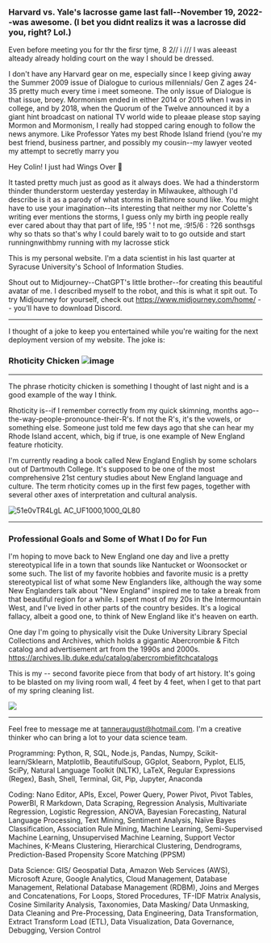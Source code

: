 ### Harvard vs. Yale's lacrosse game last fall--November 19, 2022--was awesome. (I bet you didnt realizs it was a lacrosse did you, right? Lol.)

Even before meeting you for thr the firsr tjme, 8 2// i /// I was aleeast alteady already holding court on the way I should be dressed. 

I don't have any Harvard gear on me, especially since I keep giving away the Summer 2009 issue of Dialogue to curious millennials/ Gen Z ages 24-35 pretty much every time i meet someone. The only issue of Dialogue is that issue, broey. Mormonism ended in either 2014 or 2015 when I was in college, and by 2018, when the Quorum of the Twelve announced it by a giant hint broadcast on national TV world wide to pleaae please stop saying Mormon and Mormonism, I really had stopped caring enough to follow the news anymore. Like Professor Yates my best Rhode Island friend (you're my best friend, business partner, and possibly my cousin--my lawyer veoted my attempt to secretly marry you 

Hey Colin! I just had Wings Over 👋

It tasted pretty much just as good as it always does. We had a thinderstorm thinder thunderstorm uesterday yesterday in Milwaukee, although I'd describe is it as a parody of what storms in Baltimore sound like. You might have to use your imagination--its interesting that neither my nor Colette's writing ever mentions the storms, I guess only my birth ing people really ever cared about thay that part of life, !95 ' ! not me, :9!5$/6:?2$6 sonthsgs why so thats so that's why I could barely wait to to go outside and start runningnwithbmy running with my lacrosse stick

This is my personal website. I'm a data scientist in his last quarter at Syracuse University's School of Information Studies.

Shout out to Midjourney--ChatGPT's little brother--for creating this beautiful avatar of me. I described myself to the robot, and this is
what it spit out. To try Midjourney for yourself, check out https://www.midjourney.com/home/ -- you'll have to download Discord.

---

I thought of a joke to keep you entertained while you're waiting for the next deployment version of my website. The joke is:

### Rhoticity Chicken ![image](https://user-images.githubusercontent.com/122980746/228932494-5c0da042-e6a3-48f1-beee-25d3cf645d14.png)


---------

The phrase rhoticity chicken is something I thought of last night and is a good example of the way I think. 

Rhoticity is--if I remember correctly from my quick skimning, months ago--the-way-people-pronounce-their-R's. If not the R's, it's
the vowels, or something else. Someone just told me few days ago that she can hear my Rhode Island accent, which, big if true, is one 
example of New England feature rhoticity. 

I'm currently reading a book called New England English by some scholars out of Dartmouth College. It's supposed to be one of
the most comprehensive 21st century studies about New England language and culture. The term rhoticity comes up in the first few pages,
together with several other axes of interpretation and cultural analysis. 

![51e0vTR4LgL _AC_UF1000,1000_QL80_](https://user-images.githubusercontent.com/122980746/228929008-f6d32b51-f3b9-4e51-8fef-e1b07c069d4a.jpg)

---

### Professional Goals and Some of What I Do for Fun

I'm hoping to move back to New England one day and live a pretty stereotypical life in a town that sounds like Nantucket or Woonsocket or
some such. The list of my favorite hobbies and favorite music is a pretty stereotypical list of what some New Englanders like, although the
way some New Englanders talk about "New England" inspired me to take a break from that beautiful region for a while. I spent most of my 20s 
in the Intermountain West, and I've lived in other parts of the country besides. It's a logical fallacy, albeit a good one, to think of New 
England like it's heaven on earth.

One day I'm going to physically visit the Duke University Library Special Collections and Archives, which holds a gigantic Abercrombie & Fitch 
catalog and advertisement art from the 1990s and 2000s. https://archives.lib.duke.edu/catalog/abercrombiefitchcatalogs

This is my -- second favorite piece from that body of art history. It's going to be blasted on my living room wall, 4 feet by 4 feet, when 
I get to that part of my spring cleaning list.

![ ](https://user-images.githubusercontent.com/122980746/228928562-f08af0da-ef68-4d99-a883-01cb5d765afa.jpg)

---

Feel free to message me at tanneraugust@hotmail.com. I'm a creative thinker who can bring a lot to your data science team. 

Programming: Python, R, SQL, Node.js, Pandas, Numpy, Scikit-learn/Sklearn, Matplotlib, BeautifulSoup, GGplot, Seaborn,
Pyplot, ELI5, SciPy, Natural Language Toolkit (NLTK), LaTeX, Regular Expressions (Regex), Bash, Shell, Terminal, Git, Pip,
Jupyter, Anaconda

Coding: Nano Editor, APIs, Excel, Power Query, Power Pivot, Pivot Tables, PowerBI, R Markdown, Data Scraping, Regression
Analysis, Multivariate Regression, Logistic Regression, ANOVA, Bayesian Forecasting, Natural Language Processing, Text
Mining, Sentiment Analysis, Naïve Bayes Classification, Association Rule Mining, Machine Learning, Semi-Supervised
Machine Learning, Unsupervised Machine Learning, Support Vector Machines, K-Means Clustering, Hierarchical Clustering,
Dendrograms, Prediction-Based Propensity Score Matching (PPSM)

Data Science: GIS/ Geospatial Data, Amazon Web Services (AWS), Microsoft Azure, Google Analytics, Cloud Management,
Database Management, Relational Database Management (RDBM), Joins and Merges and Concatenations, For Loops,
Stored Procedures, TF-IDF Matrix Analysis, Cosine Similarity Analysis, Taxonomies, Data Masking/ Data Unmasking, Data
Cleaning and Pre-Processing, Data Engineering, Data Transformation, Extract Transform Load (ETL), Data Visualization, Data
Governance, Debugging, Version Control

<!--
**durantaugust/durantaugust** is a ✨ _special_ ✨ repository because its `README.md` (this file) appears on your GitHub profile.

Here are some ideas to get you started:

- 🔭 I’m currently working on ...
- 🌱 I’m currently learning ...
- 👯 I’m looking to collaborate on ...
- 🤔 I’m looking for help with ...
- 💬 Ask me about ...
- 📫 How to reach me: ...
- 😄 Pronouns: ...
- ⚡ Fun fact: ...
-->
